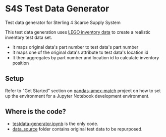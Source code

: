 # S4S Test Data Generator

Test data generator for Sterling 4 Scarce Supply System

This test data generation uses [LEGO inventory data](https://rebrickable.com/downloads/) to create a realistic inventory test data set.

- It maps original data's part number to test data's part number
- It maps one of the original data's attribute to test data's location id
- It then aggregates by part number and location id to calculate inventory position

## Setup

Refer to "Get Started" section on [pandas-amex-match](https://github.ibm.com/wcelab/pandas-amex-match) project on how to set up the environment for a Jupyter Notebook development environment.


## Where is the code?

- [testdata-generator.ipynb](./testdata-generator.ipynb) is the only code. 
- [data_source](./data_source) folder contains original test data to be repurposed.

